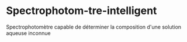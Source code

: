 # Spectrophotom-tre-intelligent
Spectrophotomètre capable de déterminer la composition d'une solution aqueuse inconnue
